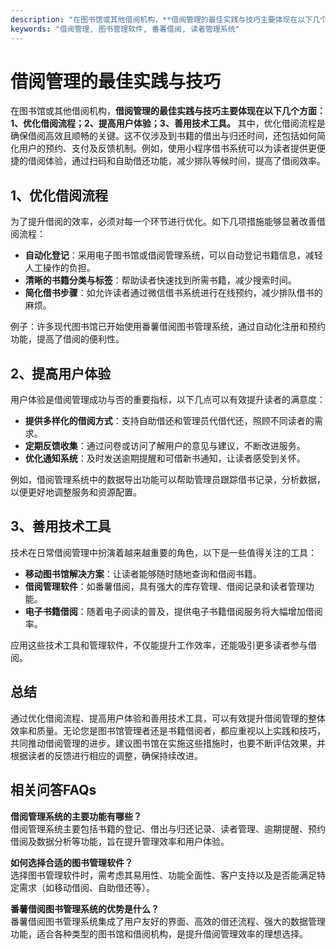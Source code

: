 ```yaml
---
description: "在图书馆或其他借阅机构，**借阅管理的最佳实践与技巧主要体现在以下几个方面：1、优化借阅流程；2、提高用户体验；3、善用技术工具。** 其中，优化借阅流程是确保借阅高效且顺畅的关键。这不仅涉及到书籍的借出与归还时间，还包括如何简化用户的预约、支付及反馈机制。例如，使用小程序借书系统可以为读者提供更便捷的借阅体验，通过扫码和自助借还功能，减少排队等候时间，提高了借阅效率。"
keywords: "借阅管理, 图书管理软件, 番薯借阅, 读者管理系统"
---
```

# 借阅管理的最佳实践与技巧

在图书馆或其他借阅机构，**借阅管理的最佳实践与技巧主要体现在以下几个方面：1、优化借阅流程；2、提高用户体验；3、善用技术工具。** 其中，优化借阅流程是确保借阅高效且顺畅的关键。这不仅涉及到书籍的借出与归还时间，还包括如何简化用户的预约、支付及反馈机制。例如，使用小程序借书系统可以为读者提供更便捷的借阅体验，通过扫码和自助借还功能，减少排队等候时间，提高了借阅效率。

## 1、优化借阅流程

为了提升借阅的效率，必须对每一个环节进行优化。如下几项措施能够显著改善借阅流程：

- **自动化登记**：采用电子图书馆或借阅管理系统，可以自动登记书籍信息，减轻人工操作的负担。
- **清晰的书籍分类与标签**：帮助读者快速找到所需书籍，减少搜索时间。
- **简化借书步骤**：如允许读者通过微信借书系统进行在线预约，减少排队借书的麻烦。

例子：许多现代图书馆已开始使用番薯借阅图书管理系统，通过自动化注册和预约功能，提高了借阅的便利性。

## 2、提高用户体验

用户体验是借阅管理成功与否的重要指标，以下几点可以有效提升读者的满意度：

- **提供多样化的借阅方式**：支持自助借还和管理员代借代还，照顾不同读者的需求。
- **定期反馈收集**：通过问卷或访问了解用户的意见与建议，不断改进服务。
- **优化通知系统**：及时发送逾期提醒和可借新书通知，让读者感受到关怀。

例如，借阅管理系统中的数据导出功能可以帮助管理员跟踪借书记录，分析数据，以便更好地调整服务和资源配置。

## 3、善用技术工具

技术在日常借阅管理中扮演着越来越重要的角色，以下是一些值得关注的工具：

- **移动图书馆解决方案**：让读者能够随时随地查询和借阅书籍。
- **借阅管理软件**：如番薯借阅，具有强大的库存管理、借阅记录和读者管理功能。
- **电子书籍借阅**：随着电子阅读的普及，提供电子书籍借阅服务将大幅增加借阅率。

应用这些技术工具和管理软件，不仅能提升工作效率，还能吸引更多读者参与借阅。

## 总结

通过优化借阅流程、提高用户体验和善用技术工具，可以有效提升借阅管理的整体效率和质量。无论您是图书馆管理者还是书籍借阅者，都应重视以上实践和技巧，共同推动借阅管理的进步。建议图书馆在实施这些措施时，也要不断评估效果，并根据读者的反馈进行相应的调整，确保持续改进。

## 相关问答FAQs

**借阅管理系统的主要功能有哪些？**  
借阅管理系统主要包括书籍的登记、借出与归还记录、读者管理、逾期提醒、预约借阅及数据分析等功能，旨在提升管理效率和用户体验。

**如何选择合适的图书管理软件？**  
选择图书管理软件时，需考虑其易用性、功能全面性、客户支持以及是否能满足特定需求（如移动借阅、自助借还等）。

**番薯借阅图书管理系统的优势是什么？**  
番薯借阅图书管理系统集成了用户友好的界面、高效的借还流程、强大的数据管理功能，适合各种类型的图书馆和借阅机构，是提升借阅管理效率的理想选择。
